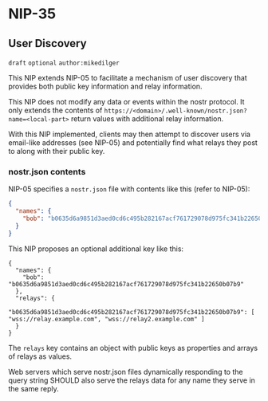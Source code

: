
NIP-35
======

User Discovery
--------------

`draft` `optional` `author:mikedilger`

This NIP extends NIP-05 to facilitate a mechanism of user discovery that provides both public key information and relay information.

This NIP does not modify any data or events within the nostr protocol. It only extends the contents of `https://<domain>/.well-known/nostr.json?name=<local-part>` return values with additional relay information.

With this NIP implemented, clients may then attempt to discover users via email-like addresses (see NIP-05) and potentially find what relays they post to along with their public key.

### nostr.json contents

NIP-05 specifies a `nostr.json` file with contents like this (refer to NIP-05):

```json
{
  "names": {
    "bob": "b0635d6a9851d3aed0cd6c495b282167acf761729078d975fc341b22650b07b9"
  }
}
```

This NIP proposes an optional additional key like this:

````
{
  "names": {
    "bob": "b0635d6a9851d3aed0cd6c495b282167acf761729078d975fc341b22650b07b9"
  },
  "relays": {
    "b0635d6a9851d3aed0cd6c495b282167acf761729078d975fc341b22650b07b9": [ "wss://relay.example.com", "wss://relay2.example.com" ]
  }
}
````

The `relays` key contains an object with public keys as properties and arrays of relays as values.

Web servers which serve nostr.json files dynamically responding to the query string SHOULD also serve the relays data for any name they serve in the same reply.
